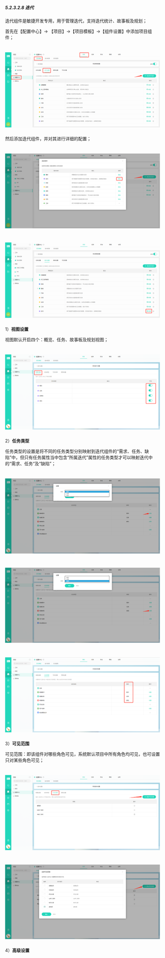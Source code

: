 ##### 5.2.3.2.8 迭代

迭代组件是敏捷开发专用，用于管理迭代，支持迭代统计、故事板及规划；

首先在【配置中心】→ 【项目】→【项目模板】→【组件设置】中添加项目组件；

# ![](/assets/3组件管理-添加项目组件1.png)

然后添加迭代组件，并对其进行详细的配置；

# ![](/assets/10项目组件-迭代.png)

# ![](/assets/10项目组件-迭代1.png)

1）**视图设置**

视图默认开启四个：概览、任务、故事板及规划视图；

# ![](/assets/10项目组件-视图设置1.png)

2）**任务类型**

任务类型的设置是将不同的任务类型分别映射到迭代组件的“需求、任务、缺陷”中，但只有任务属性当中包含“所属迭代”属性的任务类型才可以映射迭代中的“需求、任务“及“缺陷”；

# ![](/assets/10项目组件-任务类型1.png)

# ![](/assets/10项目组件-任务类型3.png)

# ![](/assets/10项目组件-任务类型4.png)

3）**可见范围**

可见范围：即该组件对哪些角色可见，系统默认项目中所有角色均可见，也可设置只对某些角色可见；

# ![](/assets/10项目组件-迭代-可见范围.png)

# ![](/assets/10项目组件-迭代-可见范围1.png)

4）**高级设置**

